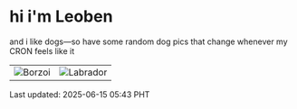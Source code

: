 # hi i'm Leoben

and i like dogs—so have some random dog pics that change whenever my CRON feels like it

|  |  |
|--------|----------|
| ![Borzoi](https://random-dog-vercel.vercel.app/api/random-borzoi?v=1749937406) | ![Labrador](https://random-dog-vercel.vercel.app/api/random-labrador?v=1749937406) |

Last updated: 2025-06-15 05:43 PHT
